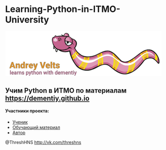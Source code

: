 # Learning-Python-in-ITMO-University

![Title](snake.png)

## Учим Python в ИТМО по материалам https://dementiy.github.io

#### Участники проекта:
- [Ученик](https://github.com/ThreshHNS)
- [Обучающий материал](https://dementiy.github.io/practice/)
- [Автор](https://vk.com/id817934)

@ThreshHNS http://vk.com/threshns

